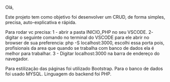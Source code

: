 Olá, 

Este projeto tem como objetivo foi desenvolver um CRUD, de forma simples, precisa, auto-explicativa e rápida.

Para rodar vc precisa:
1 -  abrir a pasta INICIO_PHP no seu VSCODE.
2- digitar o seguinte comando no terminal do VSCODE para ele abrir no browser de sua preferencia:
    php -S localhost:3000, escolhi essa porta pois, profisionais da area que quando se trabalha com banco de dados ela é melhor para trabalhar.
3 - Digitar localhost:3000 na barra de endereço do navegador.

Para estilização das páginas foi utilizado Bootstrap.
Para o banco de dados foi usado MYSQL.
Linguagem do backend foi PHP.
